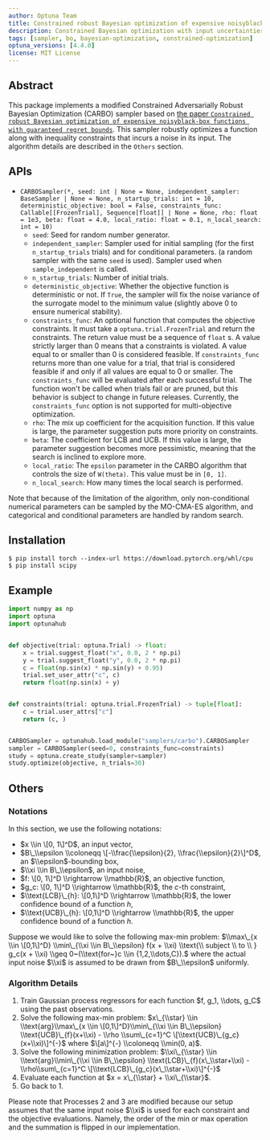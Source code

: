 ```yaml
---
author: Optuna Team
title: Constrained robust Bayesian optimization of expensive noisyblack-box functions with guaranteed regret bounds
description: Constrained Bayesian optimization with input uncertainties
tags: [sampler, bo, bayesian-optimization, constrained-optimization]
optuna_versions: [4.4.0]
license: MIT License
---
```


## Abstract

This package implements a modified Constrained Adversarially Robust Bayesian Optimization (CARBO) sampler based on [the paper `Constrained robust Bayesian optimization of expensive noisyblack-box functions with guaranteed regret bounds`](https://aiche.onlinelibrary.wiley.com/doi/epdf/10.1002/aic.17857).
This sampler robustly optimizes a function along with inequality constraints that incurs a noise in its input.
The algorithm details are described in the `Others` section.

## APIs

- `CARBOSampler(*, seed: int | None = None, independent_sampler: BaseSampler | None = None, n_startup_trials: int = 10, deterministic_objective: bool = False, constraints_func: Callable[[FrozenTrial], Sequence[float]] | None = None, rho: float = 1e3, beta: float = 4.0, local_ratio: float = 0.1, n_local_search: int = 10)`
  - `seed`: Seed for random number generator.
  - `independent_sampler`: Sampler used for initial sampling (for the first `n_startup_trials` trials) and for conditional parameters. (a random sampler with the same `seed` is used).
    Sampler used when `sample_independent` is called.
  - `n_startup_trials`: Number of initial trials.
  - `deterministic_objective`: Whether the objective function is deterministic or not. If `True`, the sampler will fix the noise variance of the surrogate model to the minimum value (slightly above 0 to ensure numerical stability).
  - `constraints_func`: An optional function that computes the objective constraints. It must take a `optuna.trial.FrozenTrial` and return the constraints. The return value must be a sequence of `float` s. A value strictly larger than 0 means that a constraints is violated. A value equal to or smaller than 0 is considered feasible. If `constraints_func` returns more than one value for a trial, that trial is considered feasible if and only if all values are equal to 0 or smaller. The `constraints_func` will be evaluated after each successful trial. The function won't be called when trials fail or are pruned, but this behavior is subject to change in future releases. Currently, the `constraints_func` option is not supported for multi-objective optimization.
  - `rho`: The mix up coefficient for the acquisition function. If this value is large, the parameter suggestion puts more priority on constraints.
  - `beta`: The coefficient for LCB and UCB. If this value is large, the parameter suggestion becomes more pessimistic, meaning that the search is inclined to explore more.
  - `local_ratio`: The `epsilon` parameter in the CARBO algorithm that controls the size of `W(theta)`. This value must be in `[0, 1]`.
  - `n_local_search`: How many times the local search is performed.

Note that because of the limitation of the algorithm, only non-conditional numerical parameters can be sampled by the MO-CMA-ES algorithm, and categorical and conditional parameters are handled by random search.

## Installation

```shell
$ pip install torch --index-url https://download.pytorch.org/whl/cpu
$ pip install scipy
```

## Example

```python
import numpy as np
import optuna
import optunahub


def objective(trial: optuna.Trial) -> float:
    x = trial.suggest_float("x", 0.0, 2 * np.pi)
    y = trial.suggest_float("y", 0.0, 2 * np.pi)
    c = float(np.sin(x) * np.sin(y) + 0.95)
    trial.set_user_attr("c", c)
    return float(np.sin(x) + y)


def constraints(trial: optuna.trial.FrozenTrial) -> tuple[float]:
    c = trial.user_attrs["c"]
    return (c, )


CARBOSampler = optunahub.load_module("samplers/carbo").CARBOSampler
sampler = CARBOSampler(seed=0, constraints_func=constraints)
study = optuna.create_study(sampler=sampler)
study.optimize(objective, n_trials=30)

```

## Others

### Notations

In this section, we use the following notations:

- $x \\in \[0, 1\]^D$, an input vector,
- $B\_\\epsilon \\coloneqq \[-\\frac{\\epsilon}{2}, \\frac{\\epsilon}{2}\]^D$, an $\\epsilon$-bounding box,
- $\\xi \\in B\_\\epsilon$, an input noise,
- $f: \[0, 1\]^D \\rightarrow \\mathbb{R}$, an objective function,
- $g_c: \[0, 1\]^D \\rightarrow \\mathbb{R}$, the $c$-th constraint,
- $\\text{LCB}\_{h}: \[0,1\]^D \\rightarrow \\mathbb{R}$, the lower confidence bound of a function $h$,
- $\\text{UCB}\_{h}: \[0,1\]^D \\rightarrow \\mathbb{R}$, the upper confidence bound of a function $h$.

Suppose we would like to solve the following max-min problem:
$\\max\_{x \\in \[0,1\]^D} \\min\_{\\xi \\in B\_\\epsilon} f(x + \\xi) \\text{\\ subject \\ to \\ } g_c(x + \\xi) \\geq 0~(\\text{for~}c \\in {1,2,\\dots,C}).$
where the actual input noise $\\xi$ is assumed to be drawn from $B\_\\epsilon$ uniformly.

### Algorithm Details

1. Train Gaussian process regressors for each function $f, g_1, \\dots, g_C$ using the past observations.
1. Solve the following max-min problem:
   $x\_{\\star} \\in \\text{arg}\\max\_{x \\in \[0,1\]^D}\\min\_{\\xi \\in B\_\\epsilon} \\text{UCB}\_{f}(x+\\xi) - \\rho \\sum\_{c=1}^C \[\\text{UCB}\_{g_c}(x+\\xi)\]^{-}$ where $\[a\]^{-} \\coloneqq \\min(0, a)$.
1. Solve the following minimization problem:
   $\\xi\_{\\star} \\in \\text{arg}\\min\_{\\xi \\in B\_\\epsilon} \\text{LCB}\_{f}(x\_\\star+\\xi) - \\rho\\sum\_{c=1}^C \[\\text{LCB}\_{g_c}(x\_\\star+\\xi)\]^{-}$
1. Evaluate each function at $x = x\_{\\star} + \\xi\_{\\star}$.
1. Go back to 1.

Please note that Processes 2 and 3 are modified because our setup assumes that the same input noise $\\xi$ is used for each constraint and the objective evaluations.
Namely, the order of the min or max operation and the summation is flipped in our implementation.
